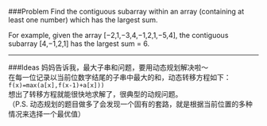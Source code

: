 ###Problem
Find the contiguous subarray within an array (containing at least one number) which has the largest sum.

For example, given the array [−2,1,−3,4,−1,2,1,−5,4],
the contiguous subarray [4,−1,2,1] has the largest sum = 6.

---

###Ideas
妈妈告诉我，最大子串和问题，要用动态规划解决啦～  
在每一位记录以当前位数字结尾的子串中最大的和，动态转移方程如下：  
`f(x)=max(a[x],f(x-1)+a[x]))`  
想出了转移方程就能很快地求解了，很典型的动规问题。  
（P.S. 动态规划的题目做多了会发现一个固有的套路，就是根据当前位置的多种情况来选择一个最优值）
